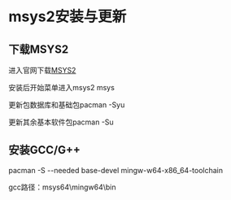 # msys2安装与更新

## 下载MSYS2

进入官网下载[MSYS2](https://www.msys2.org/)

安装后开始菜单进入msys2 msys

更新包数据库和基础包pacman -Syu

更新其余基本软件包pacman -Su

## 安装GCC/G++

pacman -S --needed base-devel mingw-w64-x86_64-toolchain

gcc路径：msys64\mingw64\bin